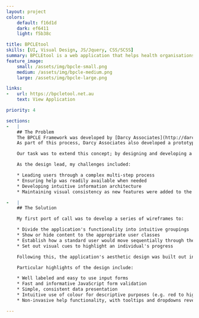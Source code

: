```yaml
---
layout: project
colors:
    default: f16d1d
    dark: ef6411
    light: f5b38c

title: BPCLEtool
skills: [UI, Visual Design, JS/Jquery, CSS/SCSS]
summary: BPCLEtool is a web application that helps health organisations improve and maintain clinical education best practices.  Originally developed for the Victorian Department of Health, BPCLEtool is used by hundreds of health organisations across Australia.
feature_image:
    small: /assets/img/bpcle-small.png
    medium: /assets/img/bpcle-medium.png
    large: /assets/img/bpcle-large.png

links:
-   url: https://bpcletool.net.au
    text: View Application

priority: 4

sections:
-   |
    ## The Problem
    The BPCLE Framework was developed by [Darcy Associates](http://darcyassociates.com.au/) for the Victorian Department of Health, in order to define best practices in clinical learning environments.
    As part of this process, Darcy Associates also developed a prototype excel application that allowed health organisations to rate themselves against the framework and discover how they could improve their educational environments.

    Our task was to extend this concept; by designing and developing a modern, accessible, intuitive web application.

    As the design lead, my challenges included:

    * Leading users through a complex multi-step process
    * Ensuring help was readily available when needed
    * Developing intuitive information architecture
    * Maintaining visual consistency as new features were added to the application

-   |
    ## The Solution

    My first port of call was to develop a series of wireframes to:

    * Divide the application's functionality into intuitive groupings
    * Show or hide content to the appropriate user classes
    * Establish how a standard user would move sequentially through the application's functionality
    * Set out visual cues to highlight an individual's progress

    Following this, the application's aesthetic design was built out in an iterative process, with intermittent user acceptance testing validating or challenging design decisions.

    Particular highlights of the design include:

    * Well labeled and easy to use input forms
    * Fast and informative JavaScript form validation
    * Simple, consistent data presentation
    * Intuitive use of colour for descriptive purposes (e.g. red to highlight a bad result, green to highlight a good result)
    * Non-invasive help functionality, with tooltips and dropdowns revealing information at the point of need

---
```

